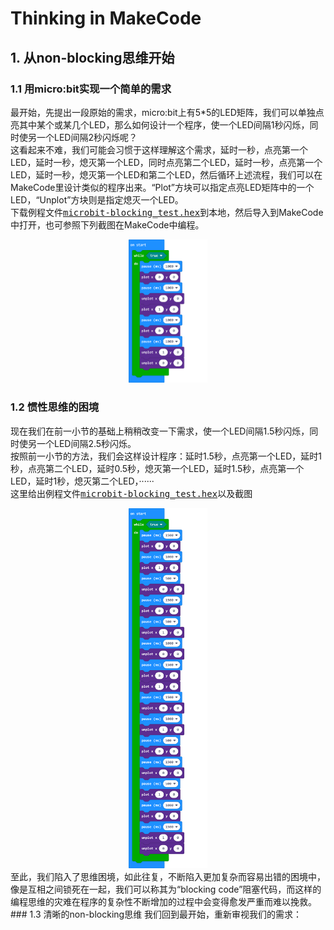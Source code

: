 # Thinking in MakeCode
## 1. 从non-blocking思维开始
### 1.1 用micro:bit实现一个简单的需求
最开始，先提出一段原始的需求，micro:bit上有5*5的LED矩阵，我们可以单独点亮其中某个或某几个LED，那么如何设计一个程序，使一个LED间隔1秒闪烁，同时使另一个LED间隔2秒闪烁呢？  
这看起来不难，我们可能会习惯于这样理解这个需求，延时一秒，点亮第一个LED，延时一秒，熄灭第一个LED，同时点亮第二个LED，延时一秒，点亮第一个LED，延时一秒，熄灭第一个LED和第二个LED，然后循环上述流程，我们可以在MakeCode里设计类似的程序出来。“Plot”方块可以指定点亮LED矩阵中的一个LED，“Unplot”方块则是指定熄灭一个LED。  
下载例程文件<kbd>[microbit-blocking_test.hex](https://github.com/Wind-stormger/Makecode/blob/master/Thinking%20in%20MakeCode/Routine%20folder/microbit-blocking_test.hex)</kbd>到本地，然后导入到MakeCode中打开，也可参照下列截图在MakeCode中编程。
<div align=center><img src="https://github.com/Wind-stormger/Makecode/blob/master/Thinking%20in%20MakeCode/Routine%20screenshot%20folder/1.1blocking_test.png" width="25%"></div>

### 1.2 惯性思维的困境
现在我们在前一小节的基础上稍稍改变一下需求，使一个LED间隔1.5秒闪烁，同时使另一个LED间隔2.5秒闪烁。  
按照前一小节的方法，我们会这样设计程序：延时1.5秒，点亮第一个LED，延时1秒，点亮第二个LED，延时0.5秒，熄灭第一个LED，延时1.5秒，点亮第一个LED，延时1秒，熄灭第二个LED，······  
这里给出例程文件<kbd>[microbit-blocking_test.hex](https://github.com/Wind-stormger/Makecode/blob/master/Thinking%20in%20MakeCode/Routine%20folder/microbit-blocking_test_2.hex)</kbd>以及截图  
<div align=center><img src="https://github.com/Wind-stormger/Makecode/blob/master/Thinking%20in%20MakeCode/Routine%20screenshot%20folder/1.2blocking_test_2.png" width="25%"></div>
至此，我们陷入了思维困境，如此往复，不断陷入更加复杂而容易出错的困境中，像是互相之间锁死在一起，我们可以称其为“blocking code”阻塞代码，而这样的编程思维的灾难在程序的复杂性不断增加的过程中会变得愈发严重而难以挽救。  
### 1.3 清晰的non-blocking思维
我们回到最开始，重新审视我们的需求： 
